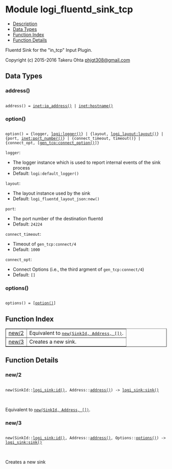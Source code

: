 

# Module logi_fluentd_sink_tcp #
* [Description](#description)
* [Data Types](#types)
* [Function Index](#index)
* [Function Details](#functions)

Fluentd Sink for the "in_tcp" Input Plugin.

Copyright (c) 2015-2016 Takeru Ohta <phjgt308@gmail.com>

<a name="types"></a>

## Data Types ##




### <a name="type-address">address()</a> ###


<pre><code>
address() = <a href="inet.md#type-ip_address">inet:ip_address()</a> | <a href="inet.md#type-hostname">inet:hostname()</a>
</code></pre>




### <a name="type-option">option()</a> ###


<pre><code>
option() = {logger, <a href="logi.md#type-logger">logi:logger()</a>} | {layout, <a href="logi_layout.md#type-layout">logi_layout:layout()</a>} | {port, <a href="inet.md#type-port_number">inet:port_number()</a>} | {connect_timeout, timeout()} | {connect_opt, [<a href="gen_tcp.md#type-connect_option">gen_tcp:connect_option()</a>]}
</code></pre>

`logger`:
-  The logger instance which is used to report internal events of the sink process
- Default: `logi:default_logger()`

`layout`:
- The layout instance used by the sink
- Default: `logi_fluentd_layout_json:new()`

`port`:
- The port number of the destination fluentd
- Default: `24224`

`connect_timeout`:
- Timeout of `gen_tcp:connect/4`
- Default: `1000`

`connect_opt`:
- Connect Options (i.e., the third argment of `gen_tcp:connect/4`)
- Default: `[]`



### <a name="type-options">options()</a> ###


<pre><code>
options() = [<a href="#type-option">option()</a>]
</code></pre>

<a name="index"></a>

## Function Index ##


<table width="100%" border="1" cellspacing="0" cellpadding="2" summary="function index"><tr><td valign="top"><a href="#new-2">new/2</a></td><td>Equivalent to <a href="#new-3"><tt>new(SinkId, Address, [])</tt></a>.</td></tr><tr><td valign="top"><a href="#new-3">new/3</a></td><td>Creates a new sink.</td></tr></table>


<a name="functions"></a>

## Function Details ##

<a name="new-2"></a>

### new/2 ###

<pre><code>
new(SinkId::<a href="logi_sink.md#type-id">logi_sink:id()</a>, Address::<a href="#type-address">address()</a>) -&gt; <a href="logi_sink.md#type-sink">logi_sink:sink()</a>
</code></pre>
<br />

Equivalent to [`new(SinkId, Address, [])`](#new-3).

<a name="new-3"></a>

### new/3 ###

<pre><code>
new(SinkId::<a href="logi_sink.md#type-id">logi_sink:id()</a>, Address::<a href="#type-address">address()</a>, Options::<a href="#type-options">options()</a>) -&gt; <a href="logi_sink.md#type-sink">logi_sink:sink()</a>
</code></pre>
<br />

Creates a new sink

